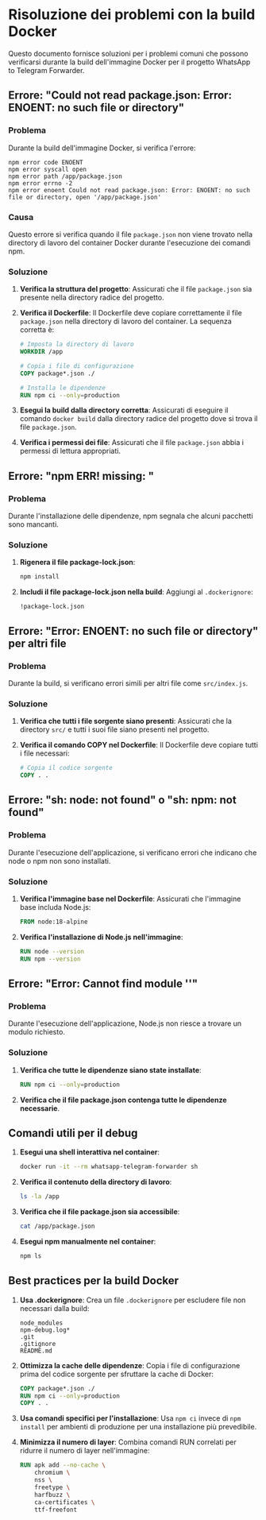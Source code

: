 # Risoluzione dei problemi con la build Docker

Questo documento fornisce soluzioni per i problemi comuni che possono verificarsi durante la build dell'immagine Docker per il progetto WhatsApp to Telegram Forwarder.

## Errore: "Could not read package.json: Error: ENOENT: no such file or directory"

### Problema
Durante la build dell'immagine Docker, si verifica l'errore:
```
npm error code ENOENT
npm error syscall open
npm error path /app/package.json
npm error errno -2
npm error enoent Could not read package.json: Error: ENOENT: no such file or directory, open '/app/package.json'
```

### Causa
Questo errore si verifica quando il file `package.json` non viene trovato nella directory di lavoro del container Docker durante l'esecuzione dei comandi npm.

### Soluzione
1. **Verifica la struttura del progetto**: Assicurati che il file `package.json` sia presente nella directory radice del progetto.

2. **Verifica il Dockerfile**: Il Dockerfile deve copiare correttamente il file `package.json` nella directory di lavoro del container. La sequenza corretta è:
   ```dockerfile
   # Imposta la directory di lavoro
   WORKDIR /app
   
   # Copia i file di configurazione
   COPY package*.json ./
   
   # Installa le dipendenze
   RUN npm ci --only=production
   ```

3. **Esegui la build dalla directory corretta**: Assicurati di eseguire il comando `docker build` dalla directory radice del progetto dove si trova il file `package.json`.

4. **Verifica i permessi dei file**: Assicurati che il file `package.json` abbia i permessi di lettura appropriati.

## Errore: "npm ERR! missing: <package-name>"

### Problema
Durante l'installazione delle dipendenze, npm segnala che alcuni pacchetti sono mancanti.

### Soluzione
1. **Rigenera il file package-lock.json**:
   ```bash
   npm install
   ```
   
2. **Includi il file package-lock.json nella build**:
   Aggiungi al `.dockerignore`:
   ```
   !package-lock.json
   ```

## Errore: "Error: ENOENT: no such file or directory" per altri file

### Problema
Durante la build, si verificano errori simili per altri file come `src/index.js`.

### Soluzione
1. **Verifica che tutti i file sorgente siano presenti**: Assicurati che la directory `src/` e tutti i suoi file siano presenti nel progetto.

2. **Verifica il comando COPY nel Dockerfile**: Il Dockerfile deve copiare tutti i file necessari:
   ```dockerfile
   # Copia il codice sorgente
   COPY . .
   ```

## Errore: "sh: node: not found" o "sh: npm: not found"

### Problema
Durante l'esecuzione dell'applicazione, si verificano errori che indicano che node o npm non sono installati.

### Soluzione
1. **Verifica l'immagine base nel Dockerfile**: Assicurati che l'immagine base includa Node.js:
   ```dockerfile
   FROM node:18-alpine
   ```

2. **Verifica l'installazione di Node.js nell'immagine**:
   ```dockerfile
   RUN node --version
   RUN npm --version
   ```

## Errore: "Error: Cannot find module '<module-name>'"

### Problema
Durante l'esecuzione dell'applicazione, Node.js non riesce a trovare un modulo richiesto.

### Soluzione
1. **Verifica che tutte le dipendenze siano state installate**:
   ```dockerfile
   RUN npm ci --only=production
   ```

2. **Verifica che il file package.json contenga tutte le dipendenze necessarie**.

## Comandi utili per il debug

1. **Esegui una shell interattiva nel container**:
   ```bash
   docker run -it --rm whatsapp-telegram-forwarder sh
   ```

2. **Verifica il contenuto della directory di lavoro**:
   ```bash
   ls -la /app
   ```

3. **Verifica che il file package.json sia accessibile**:
   ```bash
   cat /app/package.json
   ```

4. **Esegui npm manualmente nel container**:
   ```bash
   npm ls
   ```

## Best practices per la build Docker

1. **Usa .dockerignore**: Crea un file `.dockerignore` per escludere file non necessari dalla build:
   ```
   node_modules
   npm-debug.log*
   .git
   .gitignore
   README.md
   ```

2. **Ottimizza la cache delle dipendenze**: Copia i file di configurazione prima del codice sorgente per sfruttare la cache di Docker:
   ```dockerfile
   COPY package*.json ./
   RUN npm ci --only=production
   COPY . .
   ```

3. **Usa comandi specifici per l'installazione**: Usa `npm ci` invece di `npm install` per ambienti di produzione per una installazione più prevedibile.

4. **Minimizza il numero di layer**: Combina comandi RUN correlati per ridurre il numero di layer nell'immagine:
   ```dockerfile
   RUN apk add --no-cache \
       chromium \
       nss \
       freetype \
       harfbuzz \
       ca-certificates \
       ttf-freefont